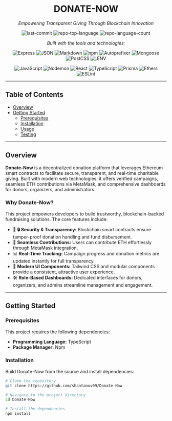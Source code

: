<div align="center">

# DONATE-NOW

*Empowering Transparent Giving Through Blockchain Innovation*

![last-commit](https://img.shields.io/github/last-commit/shantanuv09/Donate-Now?style=flat&logo=git&logoColor=white&color=0080ff)
![repo-top-language](https://img.shields.io/github/languages/top/shantanuv09/Donate-Now?style=flat&color=0080ff)
![repo-language-count](https://img.shields.io/github/languages/count/shantanuv09/Donate-Now?style=flat&color=0080ff)

*Built with the tools and technologies:*

![Express](https://img.shields.io/badge/Express-000000.svg?style=flat&logo=Express&logoColor=white)
![JSON](https://img.shields.io/badge/JSON-000000.svg?style=flat&logo=JSON&logoColor=white)
![Markdown](https://img.shields.io/badge/Markdown-000000.svg?style=flat&logo=Markdown&logoColor=white)
![npm](https://img.shields.io/badge/npm-CB3837.svg?style=flat&logo=npm&logoColor=white)
![Autoprefixer](https://img.shields.io/badge/Autoprefixer-DD3735.svg?style=flat&logo=Autoprefixer&logoColor=white)
![Mongoose](https://img.shields.io/badge/Mongoose-F04D35.svg?style=flat&logo=Mongoose&logoColor=white)
![PostCSS](https://img.shields.io/badge/PostCSS-DD3A0A.svg?style=flat&logo=PostCSS&logoColor=white)
![.ENV](https://img.shields.io/badge/.ENV-ECD53F.svg?style=flat&logo=dotenv&logoColor=black)

![JavaScript](https://img.shields.io/badge/JavaScript-F7DF1E.svg?style=flat&logo=JavaScript&logoColor=black)
![Nodemon](https://img.shields.io/badge/Nodemon-76D04B.svg?style=flat&logo=Nodemon&logoColor=white)
![React](https://img.shields.io/badge/React-61DAFB.svg?style=flat&logo=React&logoColor=black)
![TypeScript](https://img.shields.io/badge/TypeScript-3178C6.svg?style=flat&logo=TypeScript&logoColor=white)
![Prisma](https://img.shields.io/badge/Prisma-2D3748.svg?style=flat&logo=Prisma&logoColor=white)
![Ethers](https://img.shields.io/badge/Ethers-2535A0.svg?style=flat&logo=Ethers&logoColor=white)
![ESLint](https://img.shields.io/badge/ESLint-4B32C3.svg?style=flat&logo=ESLint&logoColor=white)

</div>

---

## Table of Contents

- [Overview](#overview)
- [Getting Started](#getting-started)
  - [Prerequisites](#prerequisites)
  - [Installation](#installation)
  - [Usage](#usage)
  - [Testing](#testing)

---

## Overview

**Donate-Now** is a decentralized donation platform that leverages Ethereum smart contracts to facilitate secure, transparent, and real-time charitable giving. Built with modern web technologies, it offers verified campaigns, seamless ETH contributions via MetaMask, and comprehensive dashboards for donors, organizers, and administrators.

### Why Donate-Now?

This project empowers developers to build trustworthy, blockchain-backed fundraising solutions. The core features include:

- 🎯 **🔒 Security & Transparency:** Blockchain smart contracts ensure tamper-proof donation handling and fund disbursement.
- 🦄 **Seamless Contributions:** Users can contribute ETH effortlessly through MetaMask integration.
- 📊 **Real-Time Tracking:** Campaign progress and donation metrics are updated instantly for full transparency.
- 🎨 **Modern UI Components:** Tailwind CSS and modular components provide a consistent, attractive user experience.
- 🛠️ **Role-Based Dashboards:** Dedicated interfaces for donors, organizers, and admins streamline management and engagement.

---

## Getting Started

### Prerequisites

This project requires the following dependencies:

- **Programming Language:** TypeScript
- **Package Manager:** Npm

### Installation

Build Donate-Now from the source and install dependencies:

```bash
# Clone the repository
git clone https://github.com/shantanuv09/Donate-Now

# Navigate to the project directory
cd Donate-Now

# Install the dependencies
npm install
